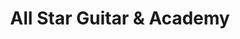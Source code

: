---
title: "All Star Guitar & Academy"
url: /gig-harbor/all-star-guitar-and-academy/
shop: musical instrument
---